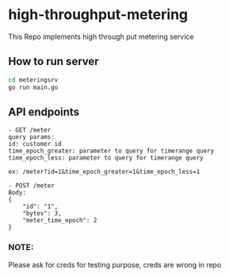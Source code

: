 # high-throughput-metering
This Repo implements high through put metering service

## How to run server

```bash
cd meteringsrv
go run main.go
```

## API endpoints
```
- GET /meter
query params:
id: customer id 
time_epoch_greater: parameter to query for timerange query
time_epoch_less: parameter to query for timerange query

ex: /meter?id=1&time_epoch_greater=1&time_epoch_less=1
```

```
- POST /meter
Body:
{
    "id": "1",
    "bytes": 3,
    "meter_time_epoch": 2
}

```

### NOTE:
Please ask for creds for testing purpose, creds are wrong in repo
